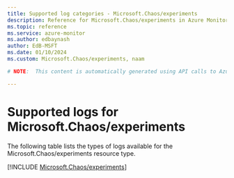 ```yaml
---
title: Supported log categories - Microsoft.Chaos/experiments
description: Reference for Microsoft.Chaos/experiments in Azure Monitor Logs.
ms.topic: reference
ms.service: azure-monitor
ms.author: edbaynash
author: EdB-MSFT
ms.date: 01/10/2024
ms.custom: Microsoft.Chaos/experiments, naam

# NOTE:  This content is automatically generated using API calls to Azure. Any edits made on these files will be overwritten in the next run of the script. 

---
```





# Supported logs for Microsoft.Chaos/experiments  
The following table lists the types of logs available for the Microsoft.Chaos/experiments resource type.
  

  
[!INCLUDE [Microsoft.Chaos/experiments](./includes/microsoft-chaos-experiments-logs-include.md)]  
  
  

